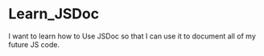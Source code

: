 Learn_JSDoc
===========

I want to learn how to Use JSDoc so that I can use it to document all of my future JS code.

